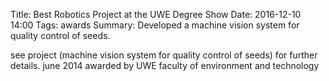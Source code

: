 Title: Best Robotics Project at the UWE Degree Show
Date: 2016-12-10 14:00
Tags: awards
Summary: Developed a machine vision system for quality control of seeds.

see project (machine vision system for quality control of seeds) for further details.
june 2014
awarded by UWE faculty of environment and technology